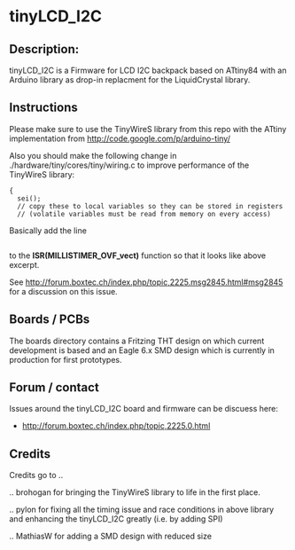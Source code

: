 tinyLCD_I2C
===========

Description:
------------
tinyLCD_I2C is a Firmware for LCD I2C backpack based on ATtiny84 with an Arduino library as drop-in replacment for the LiquidCrystal library.

Instructions
------------
Please make sure to use the TinyWireS library from this repo with the ATtiny implementation from
http://code.google.com/p/arduino-tiny/

Also you should make the following change in ./hardware/tiny/cores/tiny/wiring.c to improve performance of the TinyWireS library:

```ISR(MILLISTIMER_OVF_vect)
{
  sei();
  // copy these to local variables so they can be stored in registers
  // (volatile variables must be read from memory on every access)
```
Basically add the line
```  sei();
```
to the **ISR(MILLISTIMER_OVF_vect)** function so that it looks like above excerpt.

See http://forum.boxtec.ch/index.php/topic,2225.msg2845.html#msg2845 for a discussion on this issue.

Boards / PCBs
-------------
The boards directory contains a Fritzing THT design on which current development is based and an Eagle 6.x SMD design which is currently in production for first prototypes.

Forum / contact
---------------
Issues around the tinyLCD_I2C board and firmware can be discuess here:
- http://forum.boxtec.ch/index.php/topic,2225.0.html

Credits
-------
Credits go to ..

.. brohogan for bringing the TinyWireS library to life in the first place.

.. pylon for fixing all the timing issue and race conditions in above library and enhancing the tinyLCD_I2C greatly (i.e. by adding SPI)

.. MathiasW for adding a SMD design with reduced size

